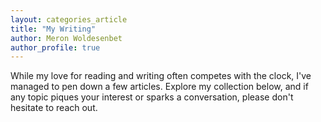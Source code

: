 ```yaml
---
layout: categories_article
title: "My Writing"
author: Meron Woldesenbet
author_profile: true
---
```


While my love for reading and writing often competes with the clock, I've managed to pen down a few articles. Explore my collection below, and if any topic piques your interest or sparks a conversation, please don't hesitate to reach out.
